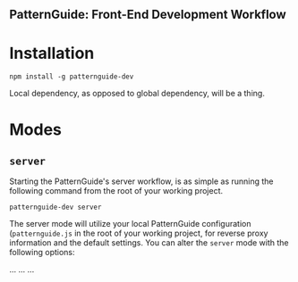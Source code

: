 PatternGuide: Front-End Development Workflow
---

# Installation

`npm install -g patternguide-dev`

Local dependency, as opposed to global dependency, will be a thing.

# Modes

## `server`

Starting the PatternGuide's server workflow, is as simple as running the following command from the root of your working project.

```text
patternguide-dev server
```

The server mode will utilize your local PatternGuide configuration (`patternguide.js` in the root of your working project, for reverse proxy information and the default settings. You can alter the `server` mode with the following options:

...
...
...
